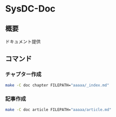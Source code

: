 # SysDC-Doc

## 概要

ドキュメント提供

## コマンド

### チャプター作成

```sh
make -C doc chapter FILEPATH="aaaaa/_index.md"
```

### 記事作成

```sh
make -C doc article FILEPATH="aaaaa/article.md"
```
